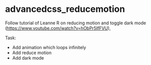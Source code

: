 # advancedcss_reducemotion

Follow tutorial of Leanne R on reducing motion and toggle dark mode (https://www.youtube.com/watch?v=hObPr5IfFVU), 

Task:
- Add animation which loops infinitely
- Add reduce motion
- Add dark mode
